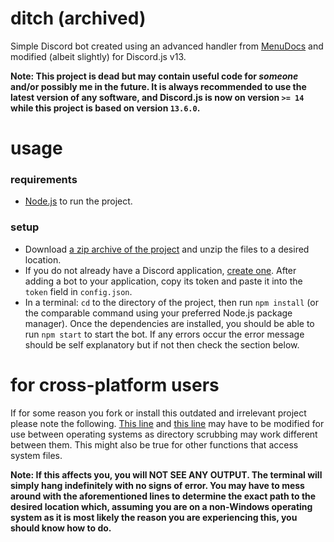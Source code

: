 # ditch (archived)
Simple Discord bot created using an advanced handler from [MenuDocs](https://github.com/MenuDocs/discord.js-template) and modified (albeit slightly) for Discord.js v13.

**Note: This project is dead but may contain useful code for *someone* and/or possibly me in the future. It is always recommended to use the latest version of any software, and Discord.js is now on version `>= 14` while this project is based on version `13.6.0`.**

# usage

### requirements
- [Node.js](https://nodejs.org/en/download/current/) to run the project.

### setup
- Download [a zip archive of the project](https://github.com/ender/ditch/archive/refs/heads/main.zip) and unzip the files to a desired location.
- If you do not already have a Discord application, [create one](https://discord.com/developers/applications). After adding a bot to your application, copy its token and paste it into the `token` field in `config.json`.
- In a terminal: `cd` to the directory of the project, then run `npm install` (or the comparable command using your preferred Node.js package manager). Once the dependencies are installed, you should be able to run `npm start` to start the bot. If any errors occur the error message should be self explanatory but if not then check the section below. 

# for cross-platform users
If for some reason you fork or install this outdated and irrelevant project please note the following. [This line](https://github.com/ender/ditch/blob/8422976ff1c21408f3691cc5e3c97699e1560a7a/src/Structures/Util.js#L121) and [this line](https://github.com/ender/ditch/blob/8422976ff1c21408f3691cc5e3c97699e1560a7a/src/Structures/Util.js#L140) may have to be modified for use between operating systems as directory scrubbing may work different between them. This might also be true for other functions that access system files.

**Note: If this affects you, you will NOT SEE ANY OUTPUT. The terminal will simply hang indefinitely with no signs of error. You may have to mess around with the aforementioned lines to determine the exact path to the desired location which, assuming you are on a non-Windows operating system as it is most likely the reason you are experiencing this, you should know how to do.**
